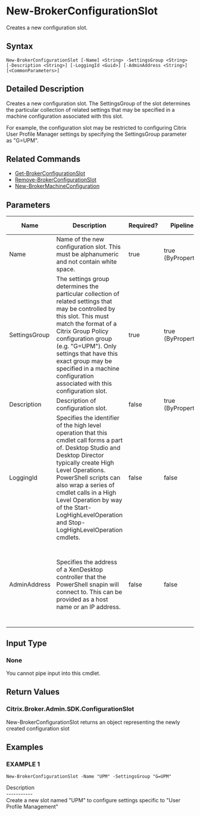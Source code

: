 ﻿# New-BrokerConfigurationSlot

   Creates a new configuration slot.

## Syntax
```
New-BrokerConfigurationSlot [-Name] <String> -SettingsGroup <String> [-Description <String>] [-LoggingId <Guid>] [-AdminAddress <String>] [<CommonParameters>]
```

## Detailed Description
   Creates a new configuration slot. The SettingsGroup of the slot determines the particular collection of related settings that may be specified in a machine configuration associated with this slot.

For example, the configuration slot may be restricted to configuring Citrix User Profile Manager settings by specifying the SettingsGroup parameter as "G=UPM".

## Related Commands
  * [Get-BrokerConfigurationSlot](Get-BrokerConfigurationSlot.html)
  * [Remove-BrokerConfigurationSlot](Remove-BrokerConfigurationSlot.html)
  * [New-BrokerMachineConfiguration](New-BrokerMachineConfiguration.html)
## Parameters

| Name   | Description | Required? | Pipeline Input | Default Value |
| --- | --- | --- | --- | --- |
| Name | Name of the new configuration slot. This must be alphanumeric and not contain white space. | true | true (ByPropertyName) |  |
| SettingsGroup | The settings group determines the particular collection of related settings that may be controlled by this slot. This must match the format of a Citrix Group Policy configuration group (e.g. "G=UPM"). Only settings that have this exact group may be specified in a machine configuration associated with this configuration slot. | true | true (ByPropertyName) |  |
| Description | Description of configuration slot. | false | true (ByPropertyName) |  |
| LoggingId | Specifies the identifier of the high level operation that this cmdlet call forms a part of. Desktop Studio and Desktop Director typically create High Level Operations. PowerShell scripts can also wrap a series of cmdlet calls in a High Level Operation by way of the Start-LogHighLevelOperation and Stop-LogHighLevelOperation cmdlets. | false | false |  |
| AdminAddress | Specifies the address of a XenDesktop controller that the PowerShell snapin will connect to. This can be provided as a host name or an IP address. | false | false | Localhost. Once a value is provided by any cmdlet, this value will become the default. |

## Input Type
### None
   You cannot pipe input into this cmdlet.
## Return Values
### Citrix.Broker.Admin.SDK.ConfigurationSlot
   New-BrokerConfigurationSlot returns an object representing the newly created configuration slot
## Examples

### EXAMPLE 1
```
New-BrokerConfigurationSlot -Name "UPM" -SettingsGroup "G=UPM"
```
   Description<br>-----------<br>Create a new slot named "UPM" to configure settings specific to "User Profile Management"

